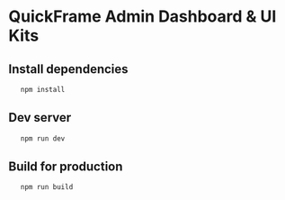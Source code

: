 # QuickFrame Admin Dashboard & UI Kits

## Install dependencies

```bash
   npm install
```


## Dev server

```bash
   npm run dev
```

## Build for production

```bash
   npm run build
```